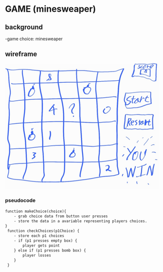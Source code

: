 # GAME (minesweaper)

## background
-game choice: minesweaper


## wireframe
<img src= img/Notes_221013_141815.jpg>

### pseudocode
```
function makeChoice(choice){
    - grab choice data from button user presses
    - store the data in a avariable representing players choices.
}
 function checkChoices(p1Choice) {
    - store each p1 choices
    - if (p1 presses empty box) {
        player gets point
    } else if (p1 presses bomb box) {
        player losses
    }
 }
```